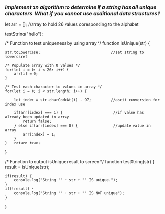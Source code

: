 ### _Implement an algorithm to determine if a string has all unique characters. What if you cannot use additional data structures?_

let arr = [];               //array to hold 26 values coresponding to the alphabet

testString("hello");

/* Function to test uniqueness by using array */
function isUnique(str) {

    str.toLowerCase;                                //set string to lowercsref

    /* Populate array with 0 values */
    for(let i = 0; i < 26; i++) {
        arr[i] = 0;
    }

    /* Test each character to values in array */
    for(let i = 0; i < str.length; i++) {

        let index = str.charCodeAt(i) - 97;         //ascii conversion for index use
        
        if(arr[index] === 1) {                       //if value has already been updated in array
            return false;
        } else if(arr[index] === 0) {                //update value in array
            arr[index] = 1;
        }
    }   return true;
}

/* Function to output isUnique result to screen */
function testString(str) {
    result = isUnique(str);
    
    if(result) {
        console.log("String '" + str + "' IS unique.");
    }
    if(!result) {
        console.log("String '" + str + "' IS NOT unique");
    }
}
